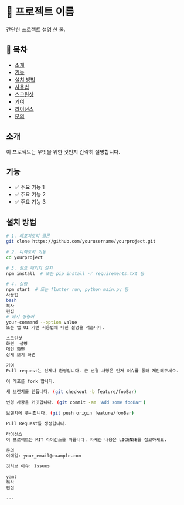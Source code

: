 # 📘 프로젝트 이름

간단한 프로젝트 설명 한 줄.

## 📑 목차

- [소개](#소개)
- [기능](#기능)
- [설치 방법](#설치-방법)
- [사용법](#사용법)
- [스크린샷](#스크린샷)
- [기여](#기여)
- [라이선스](#라이선스)
- [문의](#문의)

## 소개

이 프로젝트는 무엇을 위한 것인지 간략히 설명합니다.

## 기능

- ✅ 주요 기능 1
- ✅ 주요 기능 2
- ✅ 주요 기능 3

## 설치 방법

```bash
# 1. 레포지토리 클론
git clone https://github.com/yourusername/yourproject.git

# 2. 디렉토리 이동
cd yourproject

# 3. 필요 패키지 설치
npm install  # 또는 pip install -r requirements.txt 등

# 4. 실행
npm start  # 또는 flutter run, python main.py 등
사용법
bash
복사
편집
# 예시 명령어
your-command --option value
또는 앱 UI 기반 사용법에 대한 설명을 적습니다.

스크린샷
화면	설명
메인 화면
상세 보기 화면

기여
Pull request는 언제나 환영입니다. 큰 변경 사항은 먼저 이슈를 통해 제안해주세요.

이 레포를 fork 합니다.

새 브랜치를 만듭니다. (git checkout -b feature/fooBar)

변경 사항을 커밋합니다. (git commit -am 'Add some fooBar')

브랜치에 푸시합니다. (git push origin feature/fooBar)

Pull Request를 생성합니다.

라이선스
이 프로젝트는 MIT 라이선스를 따릅니다. 자세한 내용은 LICENSE를 참고하세요.

문의
이메일: your_email@example.com

깃허브 이슈: Issues

yaml
복사
편집

---

